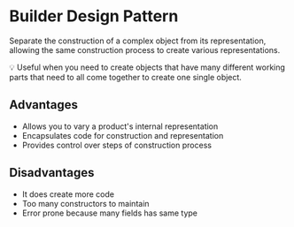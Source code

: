 # Builder Design Pattern

Separate the construction of a complex object from its representation, allowing the same construction process to create various representations.

💡 Useful when you need to create objects that have many different working parts that need to all come together to create one single object.

## Advantages

- Allows you to vary a product's internal representation
- Encapsulates code for construction and representation
- Provides control over steps of construction process

## Disadvantages

- It does create more code
- Too many constructors to maintain
- Error prone because many fields has same type